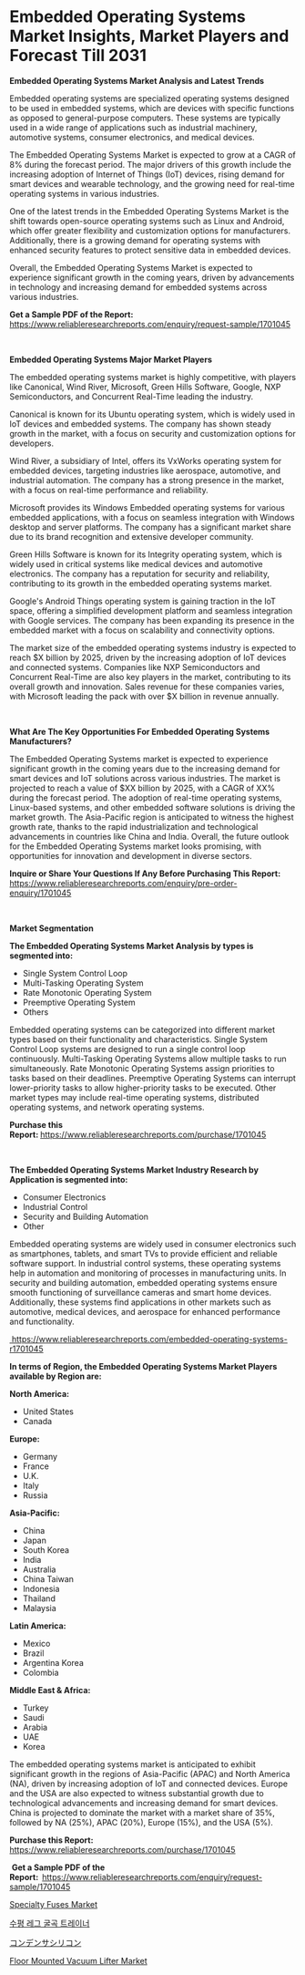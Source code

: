 <p><h1>Embedded Operating Systems Market Insights, Market Players and Forecast Till 2031</h1></p><p><strong>Embedded Operating Systems Market Analysis and Latest Trends</strong></p>
<p><p>Embedded operating systems are specialized operating systems designed to be used in embedded systems, which are devices with specific functions as opposed to general-purpose computers. These systems are typically used in a wide range of applications such as industrial machinery, automotive systems, consumer electronics, and medical devices.</p><p>The Embedded Operating Systems Market is expected to grow at a CAGR of 8% during the forecast period. The major drivers of this growth include the increasing adoption of Internet of Things (IoT) devices, rising demand for smart devices and wearable technology, and the growing need for real-time operating systems in various industries.</p><p>One of the latest trends in the Embedded Operating Systems Market is the shift towards open-source operating systems such as Linux and Android, which offer greater flexibility and customization options for manufacturers. Additionally, there is a growing demand for operating systems with enhanced security features to protect sensitive data in embedded devices.</p><p>Overall, the Embedded Operating Systems Market is expected to experience significant growth in the coming years, driven by advancements in technology and increasing demand for embedded systems across various industries.</p></p>
<p><strong>Get a Sample PDF of the Report:&nbsp;</strong> <a href="https://www.reliableresearchreports.com/enquiry/request-sample/1701045">https://www.reliableresearchreports.com/enquiry/request-sample/1701045</a></p>
<p>&nbsp;</p>
<p><strong>Embedded Operating Systems Major Market Players</strong></p>
<p><p>The embedded operating systems market is highly competitive, with players like Canonical, Wind River, Microsoft, Green Hills Software, Google, NXP Semiconductors, and Concurrent Real-Time leading the industry. </p><p>Canonical is known for its Ubuntu operating system, which is widely used in IoT devices and embedded systems. The company has shown steady growth in the market, with a focus on security and customization options for developers.</p><p>Wind River, a subsidiary of Intel, offers its VxWorks operating system for embedded devices, targeting industries like aerospace, automotive, and industrial automation. The company has a strong presence in the market, with a focus on real-time performance and reliability.</p><p>Microsoft provides its Windows Embedded operating systems for various embedded applications, with a focus on seamless integration with Windows desktop and server platforms. The company has a significant market share due to its brand recognition and extensive developer community.</p><p>Green Hills Software is known for its Integrity operating system, which is widely used in critical systems like medical devices and automotive electronics. The company has a reputation for security and reliability, contributing to its growth in the embedded operating systems market.</p><p>Google's Android Things operating system is gaining traction in the IoT space, offering a simplified development platform and seamless integration with Google services. The company has been expanding its presence in the embedded market with a focus on scalability and connectivity options.</p><p>The market size of the embedded operating systems industry is expected to reach $X billion by 2025, driven by the increasing adoption of IoT devices and connected systems. Companies like NXP Semiconductors and Concurrent Real-Time are also key players in the market, contributing to its overall growth and innovation. Sales revenue for these companies varies, with Microsoft leading the pack with over $X billion in revenue annually.</p></p>
<p>&nbsp;</p>
<p><strong>What Are The Key Opportunities For Embedded Operating Systems Manufacturers?</strong></p>
<p><p>The Embedded Operating Systems market is expected to experience significant growth in the coming years due to the increasing demand for smart devices and IoT solutions across various industries. The market is projected to reach a value of $XX billion by 2025, with a CAGR of XX% during the forecast period. The adoption of real-time operating systems, Linux-based systems, and other embedded software solutions is driving the market growth. The Asia-Pacific region is anticipated to witness the highest growth rate, thanks to the rapid industrialization and technological advancements in countries like China and India. Overall, the future outlook for the Embedded Operating Systems market looks promising, with opportunities for innovation and development in diverse sectors.</p></p>
<p><strong>Inquire or Share Your Questions If Any Before Purchasing This Report:</strong> <a href="https://www.reliableresearchreports.com/enquiry/pre-order-enquiry/1701045">https://www.reliableresearchreports.com/enquiry/pre-order-enquiry/1701045</a></p>
<p>&nbsp;</p>
<p><strong>Market Segmentation</strong></p>
<p><strong>The Embedded Operating Systems Market Analysis by types is segmented into:</strong></p>
<p><ul><li>Single System Control Loop</li><li>Multi-Tasking Operating System</li><li>Rate Monotonic Operating System</li><li>Preemptive Operating System</li><li>Others</li></ul></p>
<p><p>Embedded operating systems can be categorized into different market types based on their functionality and characteristics. Single System Control Loop systems are designed to run a single control loop continuously. Multi-Tasking Operating Systems allow multiple tasks to run simultaneously. Rate Monotonic Operating Systems assign priorities to tasks based on their deadlines. Preemptive Operating Systems can interrupt lower-priority tasks to allow higher-priority tasks to be executed. Other market types may include real-time operating systems, distributed operating systems, and network operating systems.</p></p>
<p><strong>Purchase this Report:&nbsp;</strong><a href="https://www.reliableresearchreports.com/purchase/1701045">https://www.reliableresearchreports.com/purchase/1701045</a></p>
<p>&nbsp;</p>
<p><strong>The Embedded Operating Systems Market Industry Research by Application is segmented into:</strong></p>
<p><ul><li>Consumer Electronics</li><li>Industrial Control</li><li>Security and Building Automation</li><li>Other</li></ul></p>
<p><p>Embedded operating systems are widely used in consumer electronics such as smartphones, tablets, and smart TVs to provide efficient and reliable software support. In industrial control systems, these operating systems help in automation and monitoring of processes in manufacturing units. In security and building automation, embedded operating systems ensure smooth functioning of surveillance cameras and smart home devices. Additionally, these systems find applications in other markets such as automotive, medical devices, and aerospace for enhanced performance and functionality.</p></p>
<p><a href="https://www.reliableresearchreports.com/embedded-operating-systems-r1701045">&nbsp;https://www.reliableresearchreports.com/embedded-operating-systems-r1701045</a></p>
<p><strong>In terms of Region, the Embedded Operating Systems Market Players available by Region are:</strong></p>
<p>
    <p> <strong> North America: </strong>
        <ul>
            <li>United States</li>
            <li>Canada</li>
        </ul>
        </p> 
    <p> <strong> Europe: </strong>
        <ul>
            <li>Germany</li>
            <li>France</li>
            <li>U.K.</li>
            <li>Italy</li>
            <li>Russia</li>
        </ul>
        </p> 
    <p> <strong> Asia-Pacific: </strong>
        <ul>
            <li>China</li>
            <li>Japan</li>
            <li>South Korea</li>
            <li>India</li>
            <li>Australia</li>
            <li>China Taiwan</li>
            <li>Indonesia</li>
            <li>Thailand</li>
            <li>Malaysia</li>
        </ul>
        </p> 
    <p> <strong> Latin America: </strong>
        <ul>
            <li>Mexico</li>
            <li>Brazil</li>
            <li>Argentina Korea</li>
            <li>Colombia</li>
        </ul>
        </p> 
    <p> <strong> Middle East & Africa: </strong>
        <ul>
            <li>Turkey</li>
            <li>Saudi</li>
            <li>Arabia</li>
            <li>UAE</li>
            <li>Korea</li>
        </ul>
    </p>
    </p>
<p><p>The embedded operating systems market is anticipated to exhibit significant growth in the regions of Asia-Pacific (APAC) and North America (NA), driven by increasing adoption of IoT and connected devices. Europe and the USA are also expected to witness substantial growth due to technological advancements and increasing demand for smart devices. China is projected to dominate the market with a market share of 35%, followed by NA (25%), APAC (20%), Europe (15%), and the USA (5%).</p></p>
<p><strong>Purchase this Report: </strong><a href="https://www.reliableresearchreports.com/purchase/1701045">https://www.reliableresearchreports.com/purchase/1701045</a></p>
<p>&nbsp;<strong>Get a Sample PDF of the Report:&nbsp;&nbsp;</strong><a href="https://www.reliableresearchreports.com/enquiry/request-sample/1701045">https://www.reliableresearchreports.com/enquiry/request-sample/1701045</a></p>
<p><strong></strong></p>
<p><p><a href="https://github.com/gamblestampleyjenny50m5sl6/Market-Research-Report-List-3/blob/main/specialty-fuses-market.md">Specialty Fuses Market</a></p><p><a href="https://github.com/nuekbpymrrz5/Market-Research-Report-List-2/blob/main/2279628109462.md">수평 레그 굴곡 트레이너</a></p><p><a href="https://github.com/leigh4852023/Market-Research-Report-List-1/blob/main/1265941124040.md">コンデンサシリコン</a></p><p><a href="https://github.com/mbisetmhermsr/Market-Research-Report-List-2/blob/main/floor-mounted-vacuum-lifter-market.md">Floor Mounted Vacuum Lifter Market</a></p></p>
